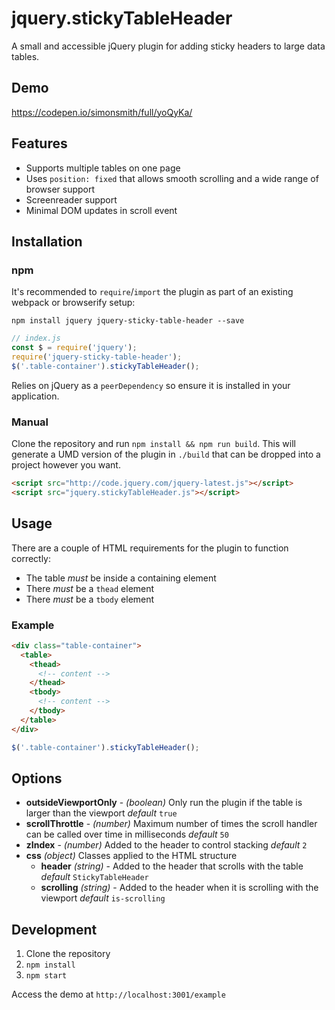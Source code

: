 # jquery.stickyTableHeader

A small and accessible jQuery plugin for adding sticky headers to large data tables.

## Demo

https://codepen.io/simonsmith/full/yoQyKa/

## Features

* Supports multiple tables on one page
* Uses `position: fixed` that allows smooth scrolling and a wide range of browser
  support
* Screenreader support
* Minimal DOM updates in scroll event

## Installation

### npm

It's recommended to `require`/`import` the plugin as part of an existing webpack or browserify setup:

```
npm install jquery jquery-sticky-table-header --save
```

```js
// index.js
const $ = require('jquery');
require('jquery-sticky-table-header');
$('.table-container').stickyTableHeader();
```

Relies on jQuery as a `peerDependency` so ensure it is installed in your
application.

### Manual

Clone the repository and run `npm install && npm run build`. This will generate
a UMD version of the plugin in `./build` that can be dropped into a project
however you want.

```html
<script src="http://code.jquery.com/jquery-latest.js"></script>
<script src="jquery.stickyTableHeader.js"></script>
```

## Usage

There are a couple of HTML requirements for the plugin to function correctly:

* The table *must* be inside a containing element
* There *must* be a `thead` element
* There *must* be a `tbody` element

### Example

```html
<div class="table-container">
  <table>
    <thead>
      <!-- content -->
    </thead>
    <tbody>
      <!-- content -->
    </tbody>
  </table>
</div>
```

```js
$('.table-container').stickyTableHeader();
```

## Options

* **outsideViewportOnly** - _(boolean)_ Only run the plugin if the table is
  larger than the viewport _default_ `true`
* **scrollThrottle** - _(number)_ Maximum number of times the scroll handler
  can be called over time in milliseconds _default_ `50`
* **zIndex** - _(number)_ Added to the header to control stacking _default_ `2`
* **css** _(object)_  Classes applied to the HTML structure
  * **header** _(string)_ - Added to the header that scrolls with the table _default_ `StickyTableHeader`
  * **scrolling** _(string)_ - Added to the header when it is scrolling with the viewport _default_ `is-scrolling`

## Development

1. Clone the repository
1. `npm install`
1. `npm start`

Access the demo at `http://localhost:3001/example`

